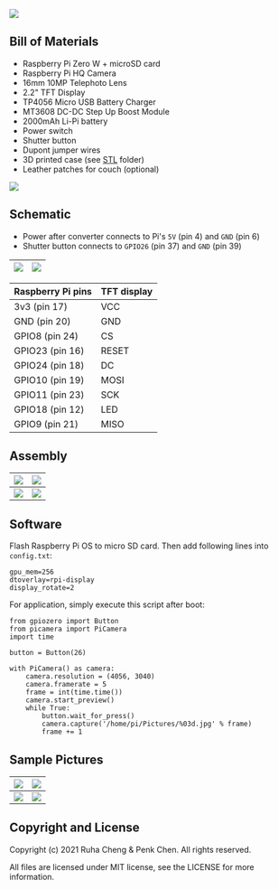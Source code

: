 ![](https://github.com/penk/ruha.camera/raw/main/images/ruhacam-cover.jpg)

## Bill of Materials 

- Raspberry Pi Zero W + microSD card 
- Raspberry Pi HQ Camera 
- 16mm 10MP Telephoto Lens 
- 2.2" TFT Display 
- TP4056 Micro USB Battery Charger 
- MT3608 DC-DC Step Up Boost Module 
- 2000mAh Li-Pi battery 
- Power switch 
- Shutter button 
- Dupont jumper wires 
- 3D printed case (see [STL](https://github.com/penk/ruha.camera/tree/main/STL) folder)
- Leather patches for couch (optional)

![](https://github.com/penk/ruha.camera/raw/main/images/ruhacam-bom.jpg)

## Schematic

- Power after converter connects to Pi's `5V` (pin 4) and `GND` (pin 6)
- Shutter button connects to `GPIO26` (pin 37) and `GND` (pin 39)

| ![](https://github.com/penk/ruha.camera/raw/main/images/ruhacam-schematic.jpg) | ![](https://github.com/penk/ruha.camera/raw/main/images/ruhacam-schematic-2.jpg) |
|-----|-----|

| Raspberry Pi pins | TFT display |
|-------------------|-------------|
| 3v3 (pin 17) | VCC |
| GND (pin 20) | GND |
| GPIO8 (pin 24) | CS |
| GPIO23 (pin 16) | RESET |
| GPIO24 (pin 18) | DC |
| GPIO10 (pin 19) | MOSI |
| GPIO11 (pin 23) | SCK | 
| GPIO18 (pin 12) | LED | 
| GPIO9 (pin 21) | MISO | 

## Assembly 

| ![](https://github.com/penk/ruha.camera/raw/main/images/asm-2.jpg) | ![](https://github.com/penk/ruha.camera/raw/main/images/asm-3.jpg) |
|-----------------------|-----------------------|
| ![](https://github.com/penk/ruha.camera/raw/main/images/asm-4.jpg) | ![](https://github.com/penk/ruha.camera/raw/main/images/asm-1.jpg) |

## Software 

Flash Raspberry Pi OS to micro SD card. Then add following lines into `config.txt`: 

    gpu_mem=256
    dtoverlay=rpi-display
    display_rotate=2

For application, simply execute this script after boot: 

    from gpiozero import Button
    from picamera import PiCamera
    import time

    button = Button(26)

    with PiCamera() as camera:
        camera.resolution = (4056, 3040)
        camera.framerate = 5
        frame = int(time.time())
        camera.start_preview()
        while True:
            button.wait_for_press()
            camera.capture('/home/pi/Pictures/%03d.jpg' % frame)
            frame += 1

## Sample Pictures 

| ![](https://github.com/penk/ruha.camera/raw/main/images/1616840925.JPG) | ![](https://github.com/penk/ruha.camera/raw/main/images/1616769300.JPG) |
|----------------------------|----------------------------|
| ![](https://github.com/penk/ruha.camera/raw/main/images/1616769323.JPG) | ![](https://github.com/penk/ruha.camera/raw/main/images/1616840940.JPG) |

## Copyright and License

Copyright (c) 2021 Ruha Cheng & Penk Chen. All rights reserved. 

All files are licensed under MIT license, see the LICENSE for more information. 
